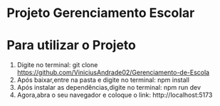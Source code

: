 # Projeto Gerenciamento Escolar

# Para utilizar o Projeto
1) Digite no terminal: git clone https://github.com/ViniciusAndrade02/Gerenciamento-de-Escola
2) Após baixar,entre na pasta e digite no terminal: npm install
3) Após instalar as dependências,digite no terminal: npm run dev
4) Agora,abra o seu navegador e coloque o link: http://localhost:5173

